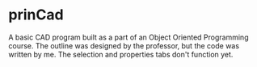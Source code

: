 # prinCad
A basic CAD program built as a part of an Object Oriented Programming course. The outline was designed by the professor, but the code was written by me. The selection and properties tabs don't function yet.
